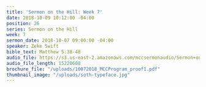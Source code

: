 ```yaml
---
title: 'Sermon on the Hill: Week 7'
date: 2018-10-09 10:12:00 -04:00
position: 26
series: Sermon on the Hill
week: 7
sermon_date: 2018-10-07 09:00:00 -04:00
speaker: Zeke Swift
bible_text: Matthew 5:38-48
audio_file: https://s3.us-east-2.amazonaws.com/mccsermonaudio/Sermon+on+the+Hill_+Week+7.lite.mp3
audio_file_length: 15220608
brochure_file: "/uploads/10072018_MCCProgram_proof1.pdf"
thumbnail_image: "/uploads/soth-typeface.jpg"
---
```


